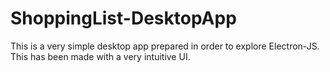 # ShoppingList-DesktopApp
This is a very simple desktop app prepared in order to explore Electron-JS. This has been made with a very intuitive UI.
